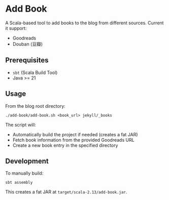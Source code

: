 # Add Book

A Scala-based tool to add books to the blog from different sources. Current it support:

* Goodreads
* Douban (豆瓣)

## Prerequisites

- `sbt` (Scala Build Tool)
- Java >= 21

## Usage

From the blog root directory:

```
./add-book/add-book.sh <book_url> jekyll/_books
```

The script will:
- Automatically build the project if needed (creates a fat JAR)
- Fetch book information from the provided Goodreads URL
- Create a new book entry in the specified directory

## Development

To manually build:

```
sbt assembly
```

This creates a fat JAR at `target/scala-2.13/add-book.jar`.
